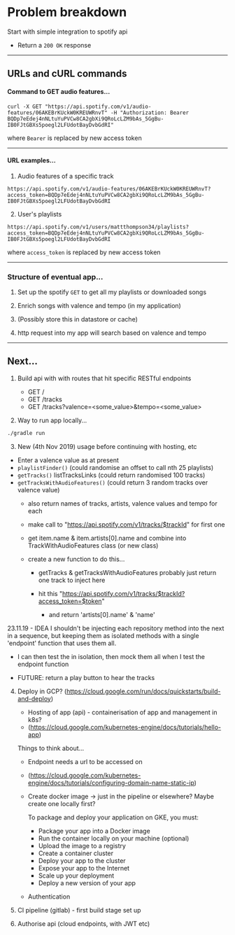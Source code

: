 Problem breakdown
=================

Start with simple integration to spotify api

- Return a `200 OK` response


------

## URLs and cURL commands

#### Command to GET audio features...

```shell script
curl -X GET "https://api.spotify.com/v1/audio-features/06AKEBrKUckW0KREUWRnvT" -H "Authorization: Bearer BQDp7eEdej4nNLtuYuPVCw8CA2gbXi9QRoLcLZM9bAs_5GgBu-IB0FJtGBXs5poegl2LFUdotBayDvbGdRI"
```

where `Bearer` is replaced by new access token

------

#### URL examples...

1. Audio features of a specific track
```http request
https://api.spotify.com/v1/audio-features/06AKEBrKUckW0KREUWRnvT?access_token=BQDp7eEdej4nNLtuYuPVCw8CA2gbXi9QRoLcLZM9bAs_5GgBu-IB0FJtGBXs5poegl2LFUdotBayDvbGdRI
```

2. User's playlists
```http request
https://api.spotify.com/v1/users/mattthompson34/playlists?access_token=BQDp7eEdej4nNLtuYuPVCw8CA2gbXi9QRoLcLZM9bAs_5GgBu-IB0FJtGBXs5poegl2LFUdotBayDvbGdRI
```

where `access_token` is replaced by new access token

------

### Structure of eventual app...

1. Set up the spotify `GET` to get all my playlists or downloaded songs

2. Enrich songs with valence and tempo (in my application)

3. (Possibly store this in datastore or cache)

4. http request into my app will search based on valence and tempo 

------

## Next...

1. Build api with with routes that hit specific RESTful endpoints
    - GET /
    - GET /tracks
    - GET /tracks?valence=<some_value>&tempo=<some_value>
    
2. Way to run app locally...

```bash
./gradle run
```
    
3. New (4th Nov 2019) usage before continuing with hosting, etc
- Enter a valence value as at present
- `playlistFinder()` (could randomise an offset to call nth 25 playlists)
- `getTracks()` listTracksLinks (could return randomised 100 tracks) 
- `getTracksWithAudioFeatures()` (could return 3 random tracks over valence value)
    - also return names of tracks, artists, valence values and tempo for each
    
    - make call to "https://api.spotify.com/v1/tracks/$trackId" for first one
    - get item.name & item.artists[0].name and combine into TrackWithAudioFeatures class (or new class)
    - create a new function to do this...
        - getTracks & getTracksWithAudioFeatures probably just return one track to inject here
        
        - hit this "https://api.spotify.com/v1/tracks/$trackId?access_token=$token"
            - and return 'artists[0].name' & 'name'
    
    
23.11.19 - IDEA I shouldn't be injecting each repository method into the next in a sequence, but keeping them as isolated methods with a single 'endpoint' function that uses them all.
- I can then test the in isolation, then mock them all when I test the endpoint function    


- FUTURE: return a play button to hear the tracks


4. Deploy in GCP? (https://cloud.google.com/run/docs/quickstarts/build-and-deploy)
    - Hosting of app (api) - containerisation of app and management in k8s?
    - (https://cloud.google.com/kubernetes-engine/docs/tutorials/hello-app)
    
    Things to think about...
    - Endpoint needs a url to be accessed on
    - (https://cloud.google.com/kubernetes-engine/docs/tutorials/configuring-domain-name-static-ip)
    - Create docker image -> just in the pipeline or elsewhere? Maybe create one locally first?
    
        To package and deploy your application on GKE, you must:
        
        - Package your app into a Docker image
        - Run the container locally on your machine (optional)
        - Upload the image to a registry
        - Create a container cluster
        - Deploy your app to the cluster
        - Expose your app to the Internet
        - Scale up your deployment
        - Deploy a new version of your app
    
    - Authentication

5. CI pipeline (gitlab) - first build stage set up

6. Authorise api (cloud endpoints, with JWT etc)